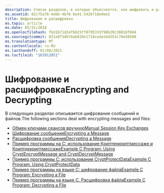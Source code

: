 ```yaml
---
description: Список разделов, в которых объясняется, как шифровать и расшифровывать сообщения и файлы.
ms.assetid: 82c75a76-4ebb-4b76-be41-5426f18e9ee2
title: Шифрование и расшифровка
ms.topic: article
ms.date: 05/31/2018
ms.openlocfilehash: fbd1671d2efb825ff8795315f98b20c38818fb04
ms.sourcegitcommit: 831e8f3db78ab820e1710cede244553c70e50500
ms.translationtype: MT
ms.contentlocale: ru-RU
ms.lasthandoff: 01/08/2021
ms.locfileid: "103912051"
---
```

# <a name="encrypting-and-decrypting"></a><span data-ttu-id="39fdc-103">Шифрование и расшифровка</span><span class="sxs-lookup"><span data-stu-id="39fdc-103">Encrypting and Decrypting</span></span>

<span data-ttu-id="39fdc-104">В следующих разделах описывается шифрование сообщений и файлов.</span><span class="sxs-lookup"><span data-stu-id="39fdc-104">The following sections deal with encrypting messages and files:</span></span>

-   [<span data-ttu-id="39fdc-105">Обмен ключами сеансов вручную</span><span class="sxs-lookup"><span data-stu-id="39fdc-105">Manual Session Key Exchanges</span></span>](manual-session-key-exchanges.md)
-   [<span data-ttu-id="39fdc-106">Шифрование сообщения</span><span class="sxs-lookup"><span data-stu-id="39fdc-106">Encrypting a Message</span></span>](../secauthn/encrypting-a-message.md)
-   [<span data-ttu-id="39fdc-107">Расшифровка сообщения</span><span class="sxs-lookup"><span data-stu-id="39fdc-107">Decrypting a Message</span></span>](../secauthn/decrypting-a-message.md)
-   [<span data-ttu-id="39fdc-108">Пример программы на C: использование Криптенкриптмессаже и Криптдекриптмессаже</span><span class="sxs-lookup"><span data-stu-id="39fdc-108">Example C Program: Using CryptEncryptMessage and CryptDecryptMessage</span></span>](example-c-program-using-cryptencryptmessage-and-cryptdecryptmessage.md)
-   [<span data-ttu-id="39fdc-109">Пример программы C: использование CryptProtectData</span><span class="sxs-lookup"><span data-stu-id="39fdc-109">Example C Program: Using CryptProtectData</span></span>](example-c-program-using-cryptprotectdata.md)
-   [<span data-ttu-id="39fdc-110">Пример программы на языке C: шифрование файла</span><span class="sxs-lookup"><span data-stu-id="39fdc-110">Example C Program: Encrypting a File</span></span>](example-c-program-encrypting-a-file.md)
-   [<span data-ttu-id="39fdc-111">Пример программы на языке C. Расшифровка файла</span><span class="sxs-lookup"><span data-stu-id="39fdc-111">Example C Program: Decrypting a File</span></span>](example-c-program-decrypting-a-file.md)

 

 

